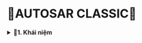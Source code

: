 # 📓AUTOSAR CLASSIC📓

<details> 
<summary><b>📖1. Khái niệm</b></summary>

**AUTOSAR (Automotive Open System Architecture)** là một tiêu chuẩn quốc tế về **kiến trúc phần mềm** cho các hệ thống điện tử trong ô tô
- Ưu điểm:<br> 
&nbsp;+ Có sẵn các tiêu chuẩn để dựa vào.<br>
&nbsp;+ Khả năng tái sử dụng phần mềm cao với các dự án khác nhau.<br>
&nbsp;+ Dễ dàng thay đổi để tương thích với các dòng MCU khác nhau.<br>
&nbsp;+ Phần mềm và phần mềm được tách biệt với nhau.<br>
&nbsp;+ Dễ quản lý và bảo trì phần mềm.<br>
- Có hai phiên bản AUTOSAR:<br>
&nbsp;+  Classic Platform: Dành cho các hệ thống thời gian thực, ECU truyền thống (C, embedded).<br>
&nbsp;+ Adaptive Platform: Dành cho các hệ thống hiệu suất cao (Linux, POSIX), như xe tự lái
